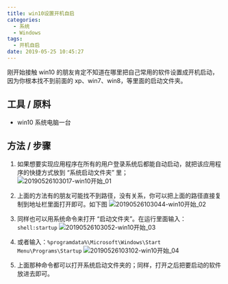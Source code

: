 ```yaml
---
title: win10设置开机自启
categories:
  - 系统
  - Windows
tags:
  - 开机自启
date: 2019-05-25 10:45:27
---
```

刚开始接触 win10 的朋友肯定不知道在哪里把自己常用的软件设置成开机启动，因为你根本找不到前面的 xp、win7、win8，等里面的启动文件夹。

## 工具 / 原料

* win10 系统电脑一台

## 方法 / 步骤

1. 如果想要实现应用程序在所有的用户登录系统后都能自动启动，就把该应用程序的快捷方式放到 “系统启动文件夹” 里；
    ![20190526103017-win10开始_01](https://gitee.com/liushaofeng2018/imgs/raw/master/uPic/2020%2005/20190526103017-win10开始_01%20.png)
  
2. 上面的方法有的朋友可能找不到路径，没有关系，你可以把上面的路径直接复制到地址栏里面打开即可。如下图
    ![20190526103044-win10开始_02](https://gitee.com/liushaofeng2018/imgs/raw/master/uPic/2020%2005/20190526103044-win10开始_02%20.png)

3. 同样也可以用系统命令来打开 “启动文件夹”。在运行里面输入：`shell:startup`
    ![20190526103052-win10开始_03](https://gitee.com/liushaofeng2018/imgs/raw/master/uPic/2020%2005/20190526103052-win10开始_03%20.png)

4. 或者输入：`%programdata%\Microsoft\Windows\Start Menu\Programs\Startup`
    ![20190526103102-win10开始_04](https://gitee.com/liushaofeng2018/imgs/raw/master/uPic/2020%2005/20190526103102-win10开始_04%20.png)

5. 上面那种命令都可以打开系统启动文件夹的；同样，打开之后把要启动的软件放进去即可。
